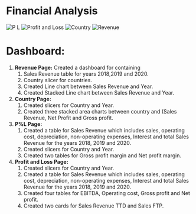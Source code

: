 # Financial Analysis
![P L](https://github.com/yaswanth144/Power-BI-Projects/assets/54733845/f3a54934-c4f8-4722-af84-a6cc3ba691c7)
![Profit and Loss](https://github.com/yaswanth144/Power-BI-Projects/assets/54733845/dbe3511b-1a8d-4a08-a554-3b08bf298842)
![Country](https://github.com/yaswanth144/Power-BI-Projects/assets/54733845/54eb6455-4090-4b46-9e02-07d5bf9975e7)
![Revenue](https://github.com/yaswanth144/Power-BI-Projects/assets/54733845/32b0392a-6e47-471b-8915-4bee41186160)


# Dashboard:
1. **Revenue Page:** Created a dashboard for containing
   1. Sales Revenue table for years 2018,2019 and 2020.
   2. Country slicer for countries.
   3. Created Line chart between Sales Revenue and Year.
   4. Created Stacked Line chart between Sales Revenue and Year.
2. **Country Page:**
   1. Created slicers for Country and Year.
   2. Created three stacked area charts between country and (Sales Revenue, Net Profit and Gross profit.
3. **P%L Page:**
   1. Created a table for Sales Revenue which includes sales, operating cost, depreciation, non-operating expenses, Interest and total Sales Revenue for the years 2018, 2019 and 2020.
   2. Created slicers for Country and Year.
   3. Created two tables for Gross profit margin and Net profit margin.
4. **Profit and Loss Page:**
   1. Created slicers for Country and Year.
   2. Created a table for Sales Revenue which includes sales, operating cost, depreciation, non-operating expenses, Interest and total Sales Revenue for the years 2018, 2019 and 2020.
   3. Created four tables for EBITDA, Operating cost, Gross profit and Net profit.
   4. Created two cards for Sales Revenue TTD and Sales FTP.

